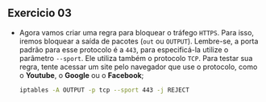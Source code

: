 ## Exercicio 03

 - Agora vamos criar uma regra para bloquear o tráfego `HTTPS`. Para isso, iremos bloquear a saída de pacotes (`out` ou `OUTPUT`). Lembre-se, a porta padrão para esse protocolo é a `443`, para especificá-la utilize o parâmetro `--sport`. Ele utiliza também o protocolo `TCP`. Para testar sua regra, tente acessar um site pelo navegador que use o protocolo, como o **Youtube**, o **Google** ou o **Facebook**;

    ```bash
    iptables -A OUTPUT -p tcp --sport 443 -j REJECT
    ```
